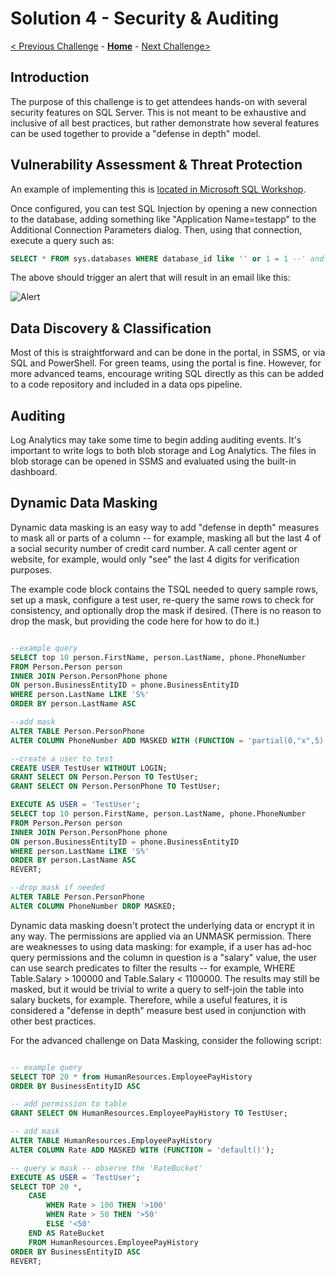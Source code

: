 # Solution 4 - Security & Auditing

[< Previous Challenge](./Solution03.md) - **[Home](../README.md)** - [Next Challenge>](./Solution05.md)

## Introduction

The purpose of this challenge is to get attendees hands-on with several security features on SQL Server. This is not meant to be exhaustive and inclusive of all best practices, but rather demonstrate how several features can be used together to provide a "defense in depth" model.

## Vulnerability Assessment & Threat Protection

An example of implementing this is [located in Microsoft SQL Workshop](https://github.com/microsoft/sqlworkshops-azuresqlworkshop/blob/master/azuresqlworkshop/03-Security.md). 

Once configured, you can test SQL Injection by opening a new connection to the database, adding something like "Application Name=testapp" to the Additional Connection Parameters dialog. Then, using that connection, execute a query such as:

```sql
SELECT * FROM sys.databases WHERE database_id like '' or 1 = 1 --' and family = 'test1';
```

The above should trigger an alert that will result in an email like this:

![Alert](../assets/sqlinjection.png)

## Data Discovery & Classification

Most of this is straightforward and can be done in the portal, in SSMS, or via SQL and PowerShell. For green teams, using the portal is fine. However, for more advanced teams, encourage writing SQL directly as this can be added to a code repository and included in a data ops pipeline.

## Auditing

Log Analytics may take some time to begin adding auditing events. It's important to write logs to both blob storage and Log Analytics. The files in blob storage can be opened in SSMS and evaluated using the built-in dashboard.

## Dynamic Data Masking

Dynamic data masking is an easy way to add "defense in depth" measures to mask all or parts of a column -- for example, masking all but the last 4 of a social security number of credit card number. A call center agent or website, for example, would only "see" the last 4 digits for verification purposes. 

The example code block contains the TSQL needed to query sample rows, set up a mask, configure a test user, re-query the same rows to check for consistency, and optionally drop the mask if desired. (There is no reason to drop the mask, but providing the code here for how to do it.)

```sql

--example query
SELECT top 10 person.FirstName, person.LastName, phone.PhoneNumber
FROM Person.Person person
INNER JOIN Person.PersonPhone phone 
ON person.BusinessEntityID = phone.BusinessEntityID
WHERE person.LastName LIKE 'S%'
ORDER BY person.LastName ASC

--add mask
ALTER TABLE Person.PersonPhone
ALTER COLUMN PhoneNumber ADD MASKED WITH (FUNCTION = 'partial(0,"x",5)');

--create a user to test
CREATE USER TestUser WITHOUT LOGIN;  
GRANT SELECT ON Person.Person TO TestUser;  
GRANT SELECT ON Person.PersonPhone TO TestUser;  

EXECUTE AS USER = 'TestUser';
SELECT top 10 person.FirstName, person.LastName, phone.PhoneNumber
FROM Person.Person person
INNER JOIN Person.PersonPhone phone 
ON person.BusinessEntityID = phone.BusinessEntityID
WHERE person.LastName LIKE 'S%'
ORDER BY person.LastName ASC
REVERT;

--drop mask if needed
ALTER TABLE Person.PersonPhone
ALTER COLUMN PhoneNumber DROP MASKED;

```

Dynamic data masking doesn't protect the underlying data or encrypt it in any way. The permissions are applied via an UNMASK permission. There are weaknesses to using data masking: for example, if a user has ad-hoc query permissions and the column in question is a "salary" value, the user can use search predicates to filter the results -- for example, WHERE Table.Salary > 100000 and Table.Salary < 1100000. The results may still be masked, but it would be trivial to write a query to self-join the table into salary buckets, for example. Therefore, while a useful features, it is considered a "defense in depth" measure best used in conjunction with other best practices.

For the advanced challenge on Data Masking, consider the following script:

```sql

-- example query
SELECT TOP 20 * from HumanResources.EmployeePayHistory
ORDER BY BusinessEntityID ASC

-- add permission to table
GRANT SELECT ON HumanResources.EmployeePayHistory TO TestUser;  

-- add mask
ALTER TABLE HumanResources.EmployeePayHistory
ALTER COLUMN Rate ADD MASKED WITH (FUNCTION = 'default()');

-- query w mask -- observe the 'RateBucket' 
EXECUTE AS USER = 'TestUser';
SELECT TOP 20 *, 
    CASE 
        WHEN Rate > 100 THEN '>100'
        WHEN Rate > 50 THEN '>50'
        ELSE '<50'
    END AS RateBucket
    FROM HumanResources.EmployeePayHistory
ORDER BY BusinessEntityID ASC
REVERT;

```